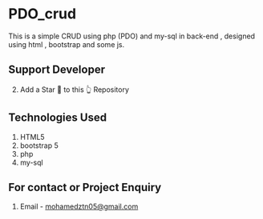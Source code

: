 # PDO_crud
This is a simple CRUD using php (PDO) and my-sql in back-end  , designed using html , bootstrap and some js.


## Support Developer
2. Add a Star 🌟  to this 👆 Repository


## Technologies Used
1. HTML5
2. bootstrap 5
4. php
5. my-sql

## For contact or Project Enquiry
1. Email - mohamedztn05@gmail.com

